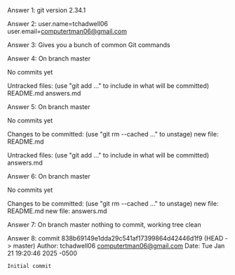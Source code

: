 Answer 1:
git version 2.34.1

Answer 2:
user.name=tchadwell06
user.email=computertman06@gmail.com

Answer 3: Gives you a bunch of common Git commands

Answer 4:
On branch master

No commits yet

Untracked files:
  (use "git add <file>..." to include in what will be committed)
	README.md
	answers.md

Answer 5:
On branch master

No commits yet

Changes to be committed:
  (use "git rm --cached <file>..." to unstage)
	new file:   README.md

Untracked files:
  (use "git add <file>..." to include in what will be committed)
	answers.md

Answer 6:
On branch master

No commits yet

Changes to be committed:
  (use "git rm --cached <file>..." to unstage)
	new file:   README.md
	new file:   answers.md

Answer 7:
On branch master
nothing to commit, working tree clean

Answer 8:
commit 838b69149e1dda29c541af17399864d42446d1f9 (HEAD -> master)
Author: tchadwell06 <computertman06@gmail.com>
Date:   Tue Jan 21 19:20:46 2025 -0500

    Initial commit

